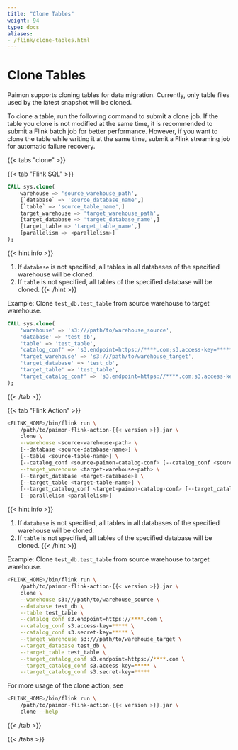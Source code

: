 ```yaml
---
title: "Clone Tables"
weight: 94
type: docs
aliases:
- /flink/clone-tables.html
---
```

<!--
Licensed to the Apache Software Foundation (ASF) under one
or more contributor license agreements.  See the NOTICE file
distributed with this work for additional information
regarding copyright ownership.  The ASF licenses this file
to you under the Apache License, Version 2.0 (the
"License"); you may not use this file except in compliance
with the License.  You may obtain a copy of the License at

  http://www.apache.org/licenses/LICENSE-2.0

Unless required by applicable law or agreed to in writing,
software distributed under the License is distributed on an
"AS IS" BASIS, WITHOUT WARRANTIES OR CONDITIONS OF ANY
KIND, either express or implied.  See the License for the
specific language governing permissions and limitations
under the License.
-->

# Clone Tables

Paimon supports cloning tables for data migration.
Currently, only table files used by the latest snapshot will be cloned.

To clone a table, run the following command to submit a clone job.
If the table you clone is not modified at the same time, it is recommended to submit a Flink batch job for better performance.
However, if you want to clone the table while writing it at the same time, submit a Flink streaming job for automatic failure recovery.

{{< tabs "clone" >}}

{{< tab "Flink SQL" >}}

```sql
CALL sys.clone(
    warehouse => 'source_warehouse_path',
    [`database` => 'source_database_name',]
    [`table` => 'source_table_name',] 
    target_warehouse => 'target_warehouse_path',
    [target_database => 'target_database_name',]
    [target_table => 'target_table_name',]
    [parallelism => <parallelism>]
);
```

{{< hint info >}}
1. If `database` is not specified, all tables in all databases of the specified warehouse will be cloned.
2. If `table` is not specified, all tables of the specified database will be cloned.
   {{< /hint >}}

Example: Clone `test_db.test_table` from source warehouse to target warehouse.

```sql
CALL sys.clone(
    'warehouse' => 's3:///path/to/warehouse_source',
    'database' => 'test_db',
    'table' => 'test_table',
    'catalog_conf' => 's3.endpoint=https://****.com;s3.access-key=*****;s3.secret-key=*****',
    'target_warehouse' => 's3:///path/to/warehouse_target',
    'target_database' => 'test_db',
    'target_table' => 'test_table',
    'target_catalog_conf' => 's3.endpoint=https://****.com;s3.access-key=*****;s3.secret-key=*****'
);
```

{{< /tab >}}

{{< tab "Flink Action" >}}

```bash
<FLINK_HOME>/bin/flink run \
    /path/to/paimon-flink-action-{{< version >}}.jar \
    clone \
    --warehouse <source-warehouse-path> \
    [--database <source-database-name>] \
    [--table <source-table-name>] \
    [--catalog_conf <source-paimon-catalog-conf> [--catalog_conf <source-paimon-catalog-conf> ...]] \
    --target_warehouse <target-warehouse-path> \
    [--target_database <target-database>] \
    [--target_table <target-table-name>] \
    [--target_catalog_conf <target-paimon-catalog-conf> [--target_catalog_conf <target-paimon-catalog-conf> ...]]
    [--parallelism <parallelism>]
```

{{< hint info >}}
1. If `database` is not specified, all tables in all databases of the specified warehouse will be cloned.
2. If `table` is not specified, all tables of the specified database will be cloned.
{{< /hint >}}

Example: Clone `test_db.test_table` from source warehouse to target warehouse.

```bash
<FLINK_HOME>/bin/flink run \
    /path/to/paimon-flink-action-{{< version >}}.jar \
    clone \
    --warehouse s3:///path/to/warehouse_source \
    --database test_db \
    --table test_table \
    --catalog_conf s3.endpoint=https://****.com \
    --catalog_conf s3.access-key=***** \
    --catalog_conf s3.secret-key=***** \
    --target_warehouse s3:///path/to/warehouse_target \
    --target_database test_db \
    --target_table test_table \
    --target_catalog_conf s3.endpoint=https://****.com \
    --target_catalog_conf s3.access-key=***** \
    --target_catalog_conf s3.secret-key=*****
```

For more usage of the clone action, see

```bash
<FLINK_HOME>/bin/flink run \
    /path/to/paimon-flink-action-{{< version >}}.jar \
    clone --help
```

{{< /tab >}}

{{< /tabs >}}
